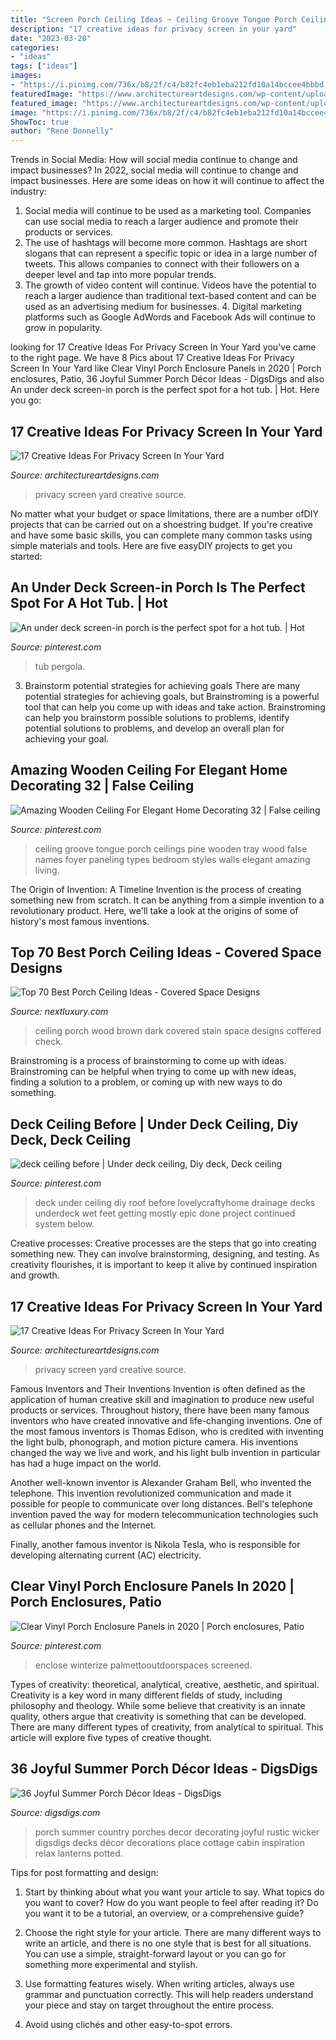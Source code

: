 ```yaml
---
title: "Screen Porch Ceiling Ideas ~ Ceiling Groove Tongue Porch Ceilings Pine Wooden Tray Wood False Names Foyer Paneling Types Bedroom Styles Walls Elegant Amazing Living"
description: "17 creative ideas for privacy screen in your yard"
date: "2023-03-20"
categories:
- "ideas"
tags: ["ideas"]
images:
- "https://i.pinimg.com/736x/b8/2f/c4/b82fc4eb1eba212fd10a14bccee4bbbd.jpg"
featuredImage: "https://www.architectureartdesigns.com/wp-content/uploads/2016/07/7-59.jpg"
featured_image: "https://www.architectureartdesigns.com/wp-content/uploads/2016/07/7-59.jpg"
image: "https://i.pinimg.com/736x/b8/2f/c4/b82fc4eb1eba212fd10a14bccee4bbbd.jpg"
ShowToc: true
author: "Rene Donnelly"
---
```



Trends in Social Media: How will social media continue to change and impact businesses?
In 2022, social media will continue to change and impact businesses. Here are some ideas on how it will continue to affect the industry: 
1. Social media will continue to be used as a marketing tool. Companies can use social media to reach a larger audience and promote their products or services. 
2. The use of hashtags will become more common. Hashtags are short slogans that can represent a specific topic or idea in a large number of tweets. This allows companies to connect with their followers on a deeper level and tap into more popular trends. 
3. The growth of video content will continue. Videos have the potential to reach a larger audience than traditional text-based content and can be used as an advertising medium for businesses. 4. Digital marketing platforms such as Google AdWords and Facebook Ads will continue to grow in popularity.

	

		
looking for 17 Creative Ideas For Privacy Screen In Your Yard you've came to the right page. We have 8 Pics about 17 Creative Ideas For Privacy Screen In Your Yard like Clear Vinyl Porch Enclosure Panels in 2020 | Porch enclosures, Patio, 36 Joyful Summer Porch Décor Ideas - DigsDigs and also An under deck screen-in porch is the perfect spot for a hot tub. | Hot. Here you go:
		
    
## 17 Creative Ideas For Privacy Screen In Your Yard

<img loading=lazy src="https://www.architectureartdesigns.com/wp-content/uploads/2016/07/7-59.jpg" onerror="this.onerror=null;this.src='https://tse4.mm.bing.net/th?id=OIP.nRoYoO8hwJRKlAh8K5lDWgHaLH&amp;pid=15.1';" alt="17 Creative Ideas For Privacy Screen In Your Yard">

_Source: architectureartdesigns.com_

>privacy screen yard creative source. 

	

No matter what your budget or space limitations, there are a number ofDIY projects that can be carried out on a shoestring budget. If you're creative and have some basic skills, you can complete many common tasks using simple materials and tools. Here are five easyDIY projects to get you started: 

    
## An Under Deck Screen-in Porch Is The Perfect Spot For A Hot Tub. | Hot

<img loading=lazy src="https://i.pinimg.com/736x/53/ff/40/53ff40f317c3a27accbd4e7192078ad8.jpg" onerror="this.onerror=null;this.src='https://tse4.mm.bing.net/th?id=OIP.PR1iE3itxKe0zKVjdlFnCwHaJ4&amp;pid=15.1';" alt="An under deck screen-in porch is the perfect spot for a hot tub. | Hot">

_Source: pinterest.com_

>tub pergola. 

	

3. Brainstorm potential strategies for achieving goals
There are many potential strategies for achieving goals, but Brainstroming is a powerful tool that can help you come up with ideas and take action. Brainstroming can help you brainstorm possible solutions to problems, identify potential solutions to problems, and develop an overall plan for achieving your goal.

    
## Amazing Wooden Ceiling For Elegant Home Decorating 32 | False Ceiling

<img loading=lazy src="https://i.pinimg.com/736x/1e/7a/2d/1e7a2d2b6ef9a01ecba49ceafc151a18.jpg" onerror="this.onerror=null;this.src='https://tse4.mm.bing.net/th?id=OIP.MWSDp1dcMAgmHc4MZ6Q-awHaJ3&amp;pid=15.1';" alt="Amazing Wooden Ceiling For Elegant Home Decorating 32 | False ceiling">

_Source: pinterest.com_

>ceiling groove tongue porch ceilings pine wooden tray wood false names foyer paneling types bedroom styles walls elegant amazing living. 

	

The Origin of Invention: A Timeline
Invention is the process of creating something new from scratch. It can be anything from a simple invention to a revolutionary product. Here, we'll take a look at the origins of some of history's most famous inventions.

    
## Top 70 Best Porch Ceiling Ideas - Covered Space Designs

<img loading=lazy src="http://nextluxury.com/wp-content/uploads/home-ideas-porch-ceiling-dark-brown-wood-stain.jpg" onerror="this.onerror=null;this.src='https://tse4.mm.bing.net/th?id=OIP.ig6b_50zo6py4JypeKUK-wAAAA&amp;pid=15.1';" alt="Top 70 Best Porch Ceiling Ideas - Covered Space Designs">

_Source: nextluxury.com_

>ceiling porch wood brown dark covered stain space designs coffered check. 

	

Brainstroming is a process of brainstorming to come up with ideas. Brainstroming can be helpful when trying to come up with new ideas, finding a solution to a problem, or coming up with new ways to do something.

    
## Deck Ceiling Before | Under Deck Ceiling, Diy Deck, Deck Ceiling

<img loading=lazy src="https://i.pinimg.com/736x/cc/ee/1e/ccee1e167c4a2853b4d0e6293bec6d33.jpg" onerror="this.onerror=null;this.src='https://tse4.mm.bing.net/th?id=OIP.rdfU73p-aHPiTq_tX9AvMAHaJ3&amp;pid=15.1';" alt="deck ceiling before | Under deck ceiling, Diy deck, Deck ceiling">

_Source: pinterest.com_

>deck under ceiling diy roof before lovelycraftyhome drainage decks underdeck wet feet getting mostly epic done project continued system below. 

	

Creative processes:
Creative processes are the steps that go into creating something new. They can involve brainstorming, designing, and testing. As creativity flourishes, it is important to keep it alive by continued inspiration and growth.

    
## 17 Creative Ideas For Privacy Screen In Your Yard

<img loading=lazy src="https://www.architectureartdesigns.com/wp-content/uploads/2016/07/12-53.jpg" onerror="this.onerror=null;this.src='https://tse3.mm.bing.net/th?id=OIP.KnSrGiQxiUmUNQ6KmDE6YAHaJ6&amp;pid=15.1';" alt="17 Creative Ideas For Privacy Screen In Your Yard">

_Source: architectureartdesigns.com_

>privacy screen yard creative source. 

	

Famous Inventors and Their Inventions
Invention is often defined as the application of human creative skill and imagination to produce new useful products or services. Throughout history, there have been many famous inventors who have created innovative and life-changing inventions.
One of the most famous inventors is Thomas Edison, who is credited with inventing the light bulb, phonograph, and motion picture camera. His inventions changed the way we live and work, and his light bulb invention in particular has had a huge impact on the world.

Another well-known inventor is Alexander Graham Bell, who invented the telephone. This invention revolutionized communication and made it possible for people to communicate over long distances. Bell's telephone invention paved the way for modern telecommunication technologies such as cellular phones and the Internet.

Finally, another famous inventor is Nikola Tesla, who is responsible for developing alternating current (AC) electricity.

    
## Clear Vinyl Porch Enclosure Panels In 2020 | Porch Enclosures, Patio

<img loading=lazy src="https://i.pinimg.com/736x/b8/2f/c4/b82fc4eb1eba212fd10a14bccee4bbbd.jpg" onerror="this.onerror=null;this.src='https://tse3.mm.bing.net/th?id=OIP.HOZ5rXwXdMzhqtc2hNJvpgHaHQ&amp;pid=15.1';" alt="Clear Vinyl Porch Enclosure Panels in 2020 | Porch enclosures, Patio">

_Source: pinterest.com_

>enclose winterize palmettooutdoorspaces screened. 

	

Types of creativity: theoretical, analytical, creative, aesthetic, and spiritual.
Creativity is a key word in many different fields of study, including philosophy and theology. While some believe that creativity is an innate quality, others argue that creativity is something that can be developed. There are many different types of creativity, from analytical to spiritual. This article will explore five types of creative thought.

    
## 36 Joyful Summer Porch Décor Ideas - DigsDigs

<img loading=lazy src="http://www.digsdigs.com/photos/joyful-summer-porch-decor-ideas-32.jpg" onerror="this.onerror=null;this.src='https://tse3.mm.bing.net/th?id=OIP.wSqHv0rOppTq216sFmtEfAHaLH&amp;pid=15.1';" alt="36 Joyful Summer Porch Décor Ideas - DigsDigs">

_Source: digsdigs.com_

>porch summer country porches decor decorating joyful rustic wicker digsdigs decks décor decorations place cottage cabin inspiration relax lanterns potted. 

	

Tips for post formatting and design:
1. Start by thinking about what you want your article to say. What topics do you want to cover? How do you want people to feel after reading it? Do you want it to be a tutorial, an overview, or a comprehensive guide?
2. Choose the right style for your article. There are many different ways to write an article, and there is no one style that is best for all situations. You can use a simple, straight-forward layout or you can go for something more experimental and stylish.

3. Use formatting features wisely. When writing articles, always use grammar and punctuation correctly. This will help readers understand your piece and stay on target throughout the entire process.

4. Avoid using clichés and other easy-to-spot errors.

